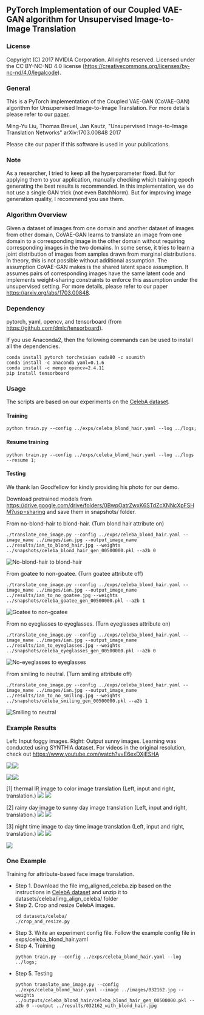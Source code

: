 ## PyTorch Implementation of our Coupled VAE-GAN algorithm for Unsupervised Image-to-Image Translation

### License

Copyright (C) 2017 NVIDIA Corporation.  All rights reserved.
Licensed under the CC BY-NC-ND 4.0 license (https://creativecommons.org/licenses/by-nc-nd/4.0/legalcode). 


### General
This is a PyTorch implementation of the Coupled VAE-GAN (CoVAE-GAN) algorithm for Unsupervised Image-to-Image Translation. 
For more details please refer to our [paper](https://arxiv.org/abs/1703.00848).

Ming-Yu Liu, Thomas Breuel, Jan Kautz, "Unsupervised Image-to-Image Translation Networks" arXiv:1703.00848 2017

Please cite our paper if this software is used in your publications.

### Note

As a researcher, I tried to keep all the hyperparameter fixed. But for applying them to your application, manually checking which training epoch generating the best results is recommended. In this implementation, we do not use a single GAN trick (not even BatchNorm). But for improving image generation quality, I recommend you use them.

### Algorithm Overview

Given a dataset of images from one domain and another dataset of images from other domain, CoVAE-GAN learns to translate an image from one domain to a corresponding image in the other domain without requiring corresponding images in the two domains. In some sense, it tries to learn a joint distribution of images from samples drawn from marginal distributions. In theory, this is not possible without additional assumption. The assumption CoVAE-GAN makes is the shared latent space assumption. It assumes pairs of corresponding images have the same latent code and implements weight-sharing constraints to enforce this assumption under the unsupervised setting. For more details, please refer to our paper https://arxiv.org/abs/1703.00848.

### Dependency
pytorch, yaml, opencv, and tensorboard (from https://github.com/dmlc/tensorboard).

If you use Anaconda2, then the following commands can be used to install all the dependencies.

```
conda install pytorch torchvision cuda80 -c soumith
conda install -c anaconda yaml=0.1.6
conda install -c menpo opencv=2.4.11
pip install tensorboard
```

### Usage

The scripts are based on our experiments on the [CelebA dataset](http://mmlab.ie.cuhk.edu.hk/projects/CelebA.html).

#### Training
```
python train.py --config ../exps/celeba_blond_hair.yaml --log ../logs;
```
#### Resume training
 ```
python train.py --config ../exps/celeba_blond_hair.yaml --log ../logs --resume 1;
```
#### Testing 

We thank Ian Goodfellow for kindly providing his photo for our demo.

Download pretrained models from https://drive.google.com/drive/folders/0BwpOatrZwxK6STdZcXNNcXpFSHM?usp=sharing and save them in snapshots/ folder.

From no-blond-hair to blond-hair. (Turn blond hair attribute on)
```
./translate_one_image.py --config ../exps/celeba_blond_hair.yaml --image_name ../images/ian.jpg --output_image_name ../results/ian_to_blond_hair.jpg --weights ../snapshots/celeba_blond_hair_gen_00500000.pkl --a2b 0
```
![No-blond-hair to blond-hair](./results/ian_to_blond_hair.jpg)

From goatee to non-goatee. (Turn goatee attribute off)
```
./translate_one_image.py --config ../exps/celeba_blond_hair.yaml --image_name ../images/ian.jpg --output_image_name ../results/ian_to_no_goatee.jpg --weights ../snapshots/celeba_goatee_gen_00500000.pkl --a2b 1
```
![Goatee to non-goatee](./results/ian_to_no_goatee.jpg)

From no eyeglasses to eyeglasses. (Turn eyeglasses attribute on)
```
./translate_one_image.py --config ../exps/celeba_blond_hair.yaml --image_name ../images/ian.jpg --output_image_name ../results/ian_to_eyeglasses.jpg --weights ../snapshots/celeba_eyeglasses_gen_00500000.pkl --a2b 0
```
![No-eyeglasses to eyeglasses](./results/ian_to_eyeglasses.jpg)

From smiling to neutral. (Turn smiling attribute off)
```
./translate_one_image.py --config ../exps/celeba_blond_hair.yaml --image_name ../images/ian.jpg --output_image_name ../results/ian_to_no_smiling.jpg --weights ../snapshots/celeba_smiling_gen_00500000.pkl --a2b 1
```
![Smiling to neutral](./results/ian_to_no_smiling.jpg)



### Example Results

Left: Input foggy images. Right: Output sunny images. Learning was conducted using SYNTHIA dataset. For videos in the original resolution, check out https://www.youtube.com/watch?v=E6exDXjESHA

![](./docs/Fog2Summer_SEQS-02-Stereo_Left-Omni_B.gif)![](./docs/Fog2Summer_SEQS-02-Stereo_Left-Omni_F.gif)

![](./docs/Fog2Summer_SEQS-02-Stereo_Left-Omni_L.gif)![](./docs/Fog2Summer_SEQS-02-Stereo_Left-Omni_R.gif)

[1] thermal IR image to color image translation (Left, input and right, translation.)
![](./docs/ir2vis.jpg)
![](./docs/vis2ir.jpg)

[2] rainy day image to sunny day image translation (Left, input and right, translation.)
![](./docs/rain2sunny.jpg)
![](./docs/sunny2rain.jpg)

[3] night time image to day time image translation (Left, input and right, translation.)
![](./docs/night2day.jpg)
![](./docs/day2night.jpg)

![](./docs/face_visualization.jpg)

### One Example

Training for attribute-based face image translation.

- Step 1. Download the file img_aligned_celeba.zip based on the instructions in [CelebA dataset](http://mmlab.ie.cuhk.edu.hk/projects/CelebA.html) and unzip it to datasets/celeba/img_align_celeba/ folder
- Step 2. Crop and resize CelebA images.
    ```
    cd datasets/celeba/
    ./crop_and_resize.py
    ```
- Step 3. Write an experiment config file. Follow the example config file in exps/celeba_blond_hair.yaml
- Step 4. Training
    ```
    python train.py --config ../exps/celeba_blond_hair.yaml --log ../logs;
    ```
- Step 5. Testing
    ```
    python translate_one_image.py --config ../exps/celeba_blond_hair.yaml --image ../images/032162.jpg --weights ../outputs/celeba_blond_hair/celeba_blond_hair_gen_00500000.pkl --a2b 0 --output ../results/032162_with_blond_hair.jpg
    ```
